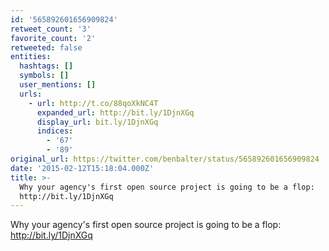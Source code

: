 ```yaml
---
id: '565892601656909824'
retweet_count: '3'
favorite_count: '2'
retweeted: false
entities:
  hashtags: []
  symbols: []
  user_mentions: []
  urls:
    - url: http://t.co/88qoXkNC4T
      expanded_url: http://bit.ly/1DjnXGq
      display_url: bit.ly/1DjnXGq
      indices:
        - '67'
        - '89'
original_url: https://twitter.com/benbalter/status/565892601656909824
date: '2015-02-12T15:18:04.000Z'
title: >-
  Why your agency's first open source project is going to be a flop:
  http://bit.ly/1DjnXGq
---
```


Why your agency's first open source project is going to be a flop: http://bit.ly/1DjnXGq